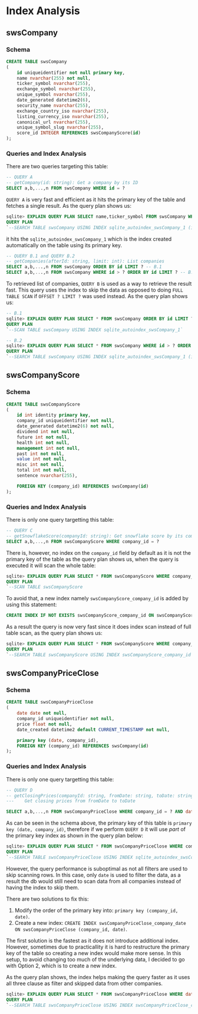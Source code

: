 # Index Analysis

## swsCompany

### Schema

```sql
CREATE TABLE swsCompany
(
	id uniqueidentifier not null primary key,
	name nvarchar(255) not null,
	ticker_symbol nvarchar(255),
	exchange_symbol nvarchar(255),
	unique_symbol nvarchar(255),
	date_generated datetime2(6),
	security_name nvarchar(255),
	exchange_country_iso nvarchar(255),
	listing_currency_iso nvarchar(255),
	canonical_url nvarchar(255),
	unique_symbol_slug nvarchar(255),
    score_id INTEGER REFERENCES swsCompanyScore(id)
);
```

### Queries and Index Analysis

There are two queries targeting this table:

```sql
-- QUERY A
-- getCompany(id: string): Get a company by its ID
SELECT a,b,...,n FROM swsCompany WHERE id = ?
```

`QUERY A` is very fast and efficient as it hits the primary key of the table and fetches a single result. As the query plan shows us:

```sql
sqlite> EXPLAIN QUERY PLAN SELECT name,ticker_symbol FROM swsCompany WHERE id = ?;
QUERY PLAN
`--SEARCH TABLE swsCompany USING INDEX sqlite_autoindex_swsCompany_1 (id=?)
```

it hits the `sqlite_autoindex_swsCompany_1` which is the index created automatically on the table using its primary key.

```sql
-- QUERY B.1 and QUERY B.2
-- getCompanies(afterId: string, limit: int): List companies
SELECT a,b,...,n FROM swsCompany ORDER BY id LIMIT ? -- B.1
SELECT a,b,...,n FROM swsCompany WHERE id > ? ORDER BY id LIMIT ? -- B.2
```

To retrieved list of companies, `QUERY B` is used as a way to retrieve the result fast. This query uses the index to skip the data as opposed to doing `FULL TABLE SCAN` if `OFFSET ? LIMIT ?` was used instead. As the query plan shows us:

```sql
-- B.1
sqlite> EXPLAIN QUERY PLAN SELECT * FROM swsCompany ORDER BY id LIMIT ?;
QUERY PLAN
`--SCAN TABLE swsCompany USING INDEX sqlite_autoindex_swsCompany_1`

-- B.2
sqlite> EXPLAIN QUERY PLAN SELECT * FROM swsCompany WHERE id > ? ORDER BY id LIMIT ?;
QUERY PLAN
`--SEARCH TABLE swsCompany USING INDEX sqlite_autoindex_swsCompany_1 (id>?)`
```

## swsCompanyScore

### Schema

```sql
CREATE TABLE swsCompanyScore
(
	id int identity primary key,
	company_id uniqueidentifier not null,
	date_generated datetime2(6) not null,
	dividend int not null,
	future int not null,
	health int not null,
	management int not null,
	past int not null,
	value int not null,
	misc int not null,
	total int not null,
	sentence nvarchar(255),

    FOREIGN KEY (company_id) REFERENCES swsCompany(id)
);
```

### Queries and Index Analysis

There is only one query targetting this table:

```sql
-- QUERY C
-- getSnowflakeScore(companyId: string): Get snowflake score by its company id
SELECT a,b,...,n FROM swsCompanyScore WHERE company_id = ?
```

There is, however, no index on the `company_id` field by default as it is not the primary key of the table as the query plan shows us, when the query is executed it will scan the whole table:

```sql
sqlite> EXPLAIN QUERY PLAN SELECT * FROM swsCompanyScore WHERE company_id = ?;
QUERY PLAN
`--SCAN TABLE swsCompanyScore
```

To avoid that, a new index namely `swsCompanyScore_company_id` is added by using this statement:

```sql
CREATE INDEX IF NOT EXISTS swsCompanyScore_company_id ON swsCompanyScore (company_id);
```

As a result the query is now very fast since it does index scan instead of full table scan, as the query plan shows us:

```sql
sqlite> EXPLAIN QUERY PLAN SELECT * FROM swsCompanyScore WHERE company_id = ?;
QUERY PLAN
`--SEARCH TABLE swsCompanyScore USING INDEX swsCompanyScore_company_id (company_id=?)
```

## swsCompanyPriceClose

### Schema

```sql
CREATE TABLE swsCompanyPriceClose
(
	date date not null,
	company_id uniqueidentifier not null,
	price float not null,
	date_created datetime2 default CURRENT_TIMESTAMP not null,

	primary key (date, company_id),
    FOREIGN KEY (company_id) REFERENCES swsCompany(id)
);
```

### Queries and Index Analysis

There is only one query targetting this table:

```sql
-- QUERY D
-- getClosingPrices(companyId: string, fromDate: string, toDate: string):
---    Get closing prices from fromDate to toDate

SELECT a,b,...,n FROM swsCompanyPriceClose WHERE company_id = ? AND date >= ? AND date <= ? ORDER BY date DESC
```

As can be seen in the schema above, the primary key of this table is `primary key (date, company_id)`, therefore if we perform `QUERY D` it will use _part_ of the primary key index as shown in the query plan below:

```sql
sqlite> EXPLAIN QUERY PLAN SELECT * FROM swsCompanyPriceClose WHERE company_id = ? AND date >= ? AND date <= ? ORDER BY date DESC;
QUERY PLAN
`--SEARCH TABLE swsCompanyPriceClose USING INDEX sqlite_autoindex_swsCompanyPriceClose_1 (date>? AND date<?)
```

However, the query performance is suboptimal as not all filters are used to skip scanning rows. In this case, only `date` is used to filter the data, as a result the db would still need to scan data from all companies instead of having the index to skip them.

There are two solutions to fix this:

1. Modify the order of the primary key into: `primary key (company_id, date)`.
2. Create a new index: `CREATE INDEX swsCompanyPriceClose_company_date ON swsCompanyPriceClose (company_id, date)`.

The first solution is the fastest as it does not introduce additional index. However, sometimes due to practicallity it is hard to restructure the primary key of the table so creating a new index would make more sense. In this setup, to avoid changing too much of the underlying data, I decided to go with Option 2, which is to create a new index.

As the query plan shows, the index helps making the query faster as it uses all three clause as filter and skipped data from other companies.

```sql
sqlite> EXPLAIN QUERY PLAN SELECT * FROM swsCompanyPriceClose WHERE date >= ? AND date <= ? AND company_id = ? ORDER BY date ASC;
QUERY PLAN
`--SEARCH TABLE swsCompanyPriceClose USING INDEX swsCompanyPriceClose_company_date (company_id=? AND date>? AND date<?)
```
